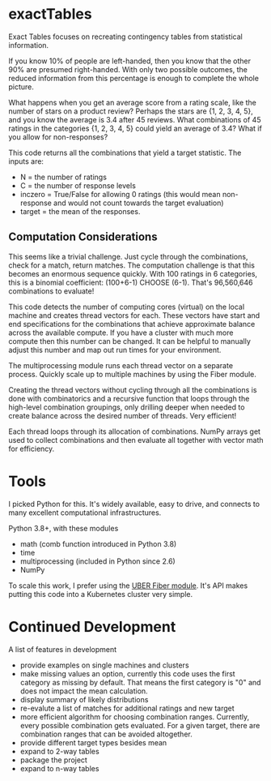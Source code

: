 # exactTables

Exact Tables focuses on recreating contingency tables from statistical information.

If you know 10% of people are left-handed, then you know that the other 90% are presumed right-handed.  With only two possible outcomes, the reduced information from this percentage is enough to complete the whole picture.

What happens when you get an average score from a rating scale, like the number of stars on a product review?  Perhaps the stars are {1, 2, 3, 4, 5}, and you know the average is 3.4 after 45 reviews.  What combinations of 45 ratings in the categories {1, 2, 3, 4, 5} could yield an average of 3.4?  What if you allow for non-responses?

This code returns all the combinations that yield a target statistic.  The inputs are:
* N = the number of ratings
* C = the number of response levels
* inczero = True/False for allowing 0 ratings (this would mean non-response and would not count towards the target evaluation)
* target = the mean of the responses.

## Computation Considerations
This seems like a trivial challenge.  Just cycle through the combinations, check for a match, return matches.  The computation challenge is that this becomes an enormous sequence quickly.  With 100 ratings in 6 categories, this is a binomial coefficient: (100+6-1) CHOOSE (6-1).  That's 96,560,646 combinations to evaluate!

This code detects the number of computing cores (virtual) on the local machine and creates thread vectors for each.  These vectors have start and end specifications for the combinations that achieve approximate balance across the available compute.  If you have a cluster with much more compute then this number can be changed.  It can be helpful to manually adjust this number and map out run times for your environment. 

The multiprocessing module runs each thread vector on a separate process. Quickly scale up to multiple machines by using the Fiber module.

Creating the thread vectors without cycling through all the combinations is done with combinatorics and a recursive function that loops through the high-level combination groupings, only drilling deeper when needed to create balance across the desired number of threads.  Very efficient!

Each thread loops through its allocation of combinations. NumPy arrays get used to collect combinations and then evaluate all together with vector math for efficiency.

# Tools
I picked Python for this.  It's widely available, easy to drive, and connects to many excellent computational infrastructures. 

Python 3.8+, with these modules
* math (comb function introduced in Python 3.8)
* time
* multiprocessing (included in Python since 2.6)
* NumPy

To scale this work, I prefer using the [UBER Fiber module](https://uber.github.io/fiber/). It's API makes putting this code into a Kubernetes cluster very simple. 

# Continued Development
A list of features in development
* provide examples on single machines and clusters
* make missing values an option, currently this code uses the first category as missing by default.  That means the first category is "0" and does not impact the mean calculation.
* display summary of likely distributions
* re-evalute a list of matches for additional ratings and new target
* more efficient algorithm for choosing combination ranges.  Currently, every possible combination gets evaluated.  For a given target, there are combination ranges that can be avoided altogether.
* provide different target types besides mean
* expand to 2-way tables
* package the project
* expand to n-way tables


